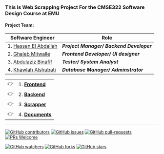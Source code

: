 ### This is Web Scrapping Project For the CMSE322 Software Design Course at EMU
#### Project Team: 
|Software Engineer | Role|
|---|---|
| 1. [Hassan El Abdallah](https://github.com/hsnkh12)   | ***Project Manager/ Backend Developer*** |
| 2.  [Ghaleb Mitwalle](https://github.com/iricho)     |    ***Frontend Developer/ UI designer*** |
| 3. [Abdulaziz Binafif](https://github.com/Aziz9111)    |    ***Tester/ System Analyst***          |
| 4.  [Khawlah Alshubati](https://github.com/alshubati99)|  ***Database Manager/ Adminstrator***    |


|             |                              |
|-------------|------------------------------|
| 👉 |1. [**Frontend**](https://github.com/hsnkh12/cmse322-frontend) |
| 👉 |2. [**Backend**](https://github.com/hsnkh12/cmse322-backend) |
| 👉 |3. [**Scrapper**](https://github.com/hsnkh12/doctors-scraper-app) |
| 👉 |4. [**Documents**](https://github.com/alshubati99/WebScraping_CMSE322Project) |





***
<!-- [![GitHub license](https://img.shields.io/github/license/alshubati99/WebScraping_CMSE322Project.svg?color=blue)](https://github.com/alshubati99/Become-a-Programmer/master/LICENSE) -->
[![GitHub contributors](https://img.shields.io/github/contributors/alshubati99/WebScraping_CMSE322Project.svg?color=blue)](https://github.com/alshubati99/WebScraping_CMSE322Project/contributors)
[![GitHub issues](https://img.shields.io/github/issues/alshubati99/WebScraping_CMSE322Project.svg?color=blue)](https://GitHub.com/alshubati99/WebScraping_CMSE322Project/issues/)
[![GitHub pull-requests](https://img.shields.io/github/issues-pr/alshubati99/WebScraping_CMSE322Project.svg?color=blue)](https://GitHub.com/alshubati99/WebScraping_CMSE322Project/pull/)
[![PRs Welcome](https://img.shields.io/badge/PRs-welcome-brightgreen.svg?style=flat&color=blue)](http://makeapullrequest.com)

[![GitHub watchers](https://img.shields.io/github/watchers/alshubati99/WebScraping_CMSE322Project.svg?style=social&label=Watch&maxAge=2592000&color=blue)](https://GitHub.com/alshubati99/WebScraping_CMSE322Project/watchers/)
[![GitHub forks](https://img.shields.io/github/forks/alshubati99/WebScraping_CMSE322Project.svg?style=social&label=Fork&maxAge=2592000&color=blue)](https://GitHub.com/alshubati99/WebScraping_CMSE322Project/network/)
[![GitHub stars](https://img.shields.io/github/stars/alshubati99/WebScraping_CMSE322Project.svg?style=social&label=Star&maxAge=2592000&color=blue)](https://GitHub.com/alshubati99/WebScraping_CMSE322Project/stargazers/)
